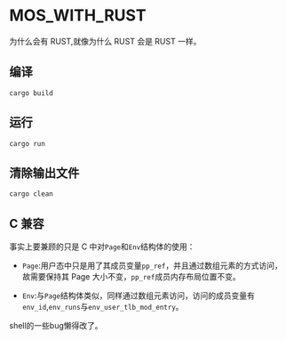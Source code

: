 # MOS_WITH_RUST

为什么会有 RUST,就像为什么 RUST 会是 RUST 一样。

## 编译

```shell
cargo build
```

## 运行

```shell
cargo run
```

## 清除输出文件

```shell
cargo clean
```

## C 兼容

事实上要兼顾的只是 C 中对`Page`和`Env`结构体的使用：

- `Page`:用户态中只是用了其成员变量`pp_ref`，并且通过数组元素的方式访问，故需要保持其 Page 大小不变，`pp_ref`成员内存布局位置不变。

- `Env`:与`Page`结构体类似，同样通过数组元素访问，访问的成员变量有`env_id`,`env_runs`与`env_user_tlb_mod_entry`。

shell的一些bug懒得改了。

